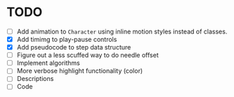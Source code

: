 # TODO

-   [ ] Add animation to `Character` using inline motion styles instead of classes.
-   [x] Add timimg to play-pause controls
-   [x] Add pseudocode to step data structure
-   [ ] Figure out a less scuffed way to do needle offset
-   [ ] Implement algorithms
-   [ ] More verbose highlight functionality (color)
-   [ ] Descriptions
-   [ ] Code
